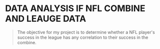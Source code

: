 # DATA ANALYSIS IF NFL COMBINE AND LEAUGE DATA

> The objective for my project is to determine whether a NFL player's success in the league has any correlation to their success in the combine.

